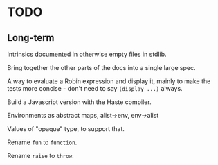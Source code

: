 TODO
====

Long-term
---------

Intrinsics documented in otherwise empty files in stdlib.

Bring together the other parts of the docs into a single large spec.

A way to evaluate a Robin expression and display it, mainly
to make the tests more concise - don't need to say `(display ...)` always.

Build a Javascript version with the Haste compiler.

Environments as abstract maps, alist->env, env->alist

Values of "opaque" type, to support that.

Rename `fun` to `function`.

Rename `raise` to `throw`.
